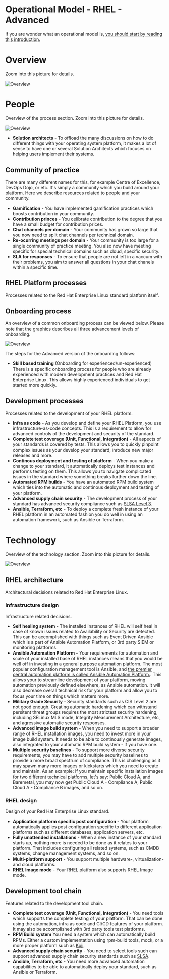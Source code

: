 # Operational Model - RHEL - Advanced
If you are wonder what an operational model is, [you should start by reading this introduction](intro.md).

# Overview
Zoom into this picture for details.

![Overview](assets/rhel-operational-model.jpg)

# People
Overview of the process section. Zoom into this picture for details.

![Overview](assets/rhel-operational-model-people.jpg)

* **Solution architects** - To offload the many discussions on how to do different things with your operating system platform, it makes a lot of sense to have one or several Solution Architects which focuses on helping users implement their systems.  

## Community of practice
There are many different names for this, for example Centre of Excellence, DevOps Dojo, or etc. It's simply a community which you build around your platform. Here we describe resources related to people and your community.

* **Gamification** - You have implemented gamification practices which boosts contribution in your community.
* **Contribution princes** - You celibrate contribution to the degree that you have a small budget for contribution prices.
* **Chat channels per domain** - Your community has grown so large that you now need to split chat channels per technical domain.
* **Re-ocurring meetings per domain** - Your community is too large for a single community of practice meeting. You also now have meeting specific for special technical domains such as cloud, specific security.
* **SLA for responses** - To ensure that people are not left in a vaccum with their problems, you aim to answer all questions in your chat chanels within a specific time.

## RHEL Platform processes
Processes related to the Red Hat Enterprise Linux standard platform itself.

## Onboarding process
An overview of a common onboarding process can be viewed below. Please note that the graphics describes all three advancement levels of onboarding.

![Overview](assets/rhel-onboarding.jpg)

The steps for the Advanced version of the onboarding follows:

* **Skill based training** (Onboarding for experienced/un-experienced) There is a specific onboarding process for people who are already experienced with modern development practices and Red Hat Enterprise Linux. This allows highly experienced individuals to get started more quickly.

## Development processes
Processes related to the development of your RHEL platform.

* **Infra as code** - As you develop and define your RHEL Platform, you use infrastructure-as-code concepts. This is a requirement to allow for advanced controls of the development and security of the standard.
* **Complete test coverage (Unit, Functional, Integration)** - All aspects of your standards is covered by tests. This allows you to quickly pinpoint complex issues as your develop your standard, inroduce new major releases and more.
* **Continous deployment and testing of platform** - When you make a change to your standard, it automatically deploys test instances and performs testing on them. This allows you to navigate complicated issues in the standard where something breaks further down the line.
* **Automated RPM builds** - You have an automated RPM build system which ties into the automatic and continous deployment and testing of your platform.
* **Advanced supply chain security** - The development process of your standard has advanced security compliance such as [SLSA Level 3](https://slsa.dev/).
* **Ansible, Terraform, etc** - To deploy a complete fresh instance of your RHEL platform in an automated fashion you do well in using an automation framework, such as Ansible or Terraform.

# Technology
Overview of the technology section. Zoom into this picture for details.

![Overview](assets/rhel-operational-model-technology.jpg)

## RHEL architecture
Architectural decisions related to Red Hat Enterprise Linux.

### Infrastructure design
Infrastructure related decisions.

* **Self healing system** - The installed instances of RHEL will self heal in case of known issues related to Availability or Security are detected. This can be accomplished with things such as Event Driven Ansible which is a part of Ansible Automation Platform, or 3rd party SIEM or monitoring platforms.
* **Ansible Automation Platform** - Your requirements for automation and scale of your installed base of RHEL instances means that you would be well off in investing in a general purpose automation platform. The most popular configuration management tool is Ansible, and [the premier central automation platform is called Ansible Automation Platform.](https://www.redhat.com/en/technologies/management/ansible). This allows your to streamline development of your platform, moving automation previously defined elsewhere, as Ansible automation. It will also decrease overall technical risk for your platform and allow you to focus your time on things which matters more.
* **Military Grade Security** - Security standards such as CIS Level 2 are not good enough. Creating automatic hardening which can withstand persitent threat groups requires the most strictest security hardening, including SELinux MLS mode, Integrity Measurement Architecture, etc, and agressive automatic security responses.
* **Advanced image build system** - When you need to support a broader range of RHEL installation images, you need to invest more in your image build system. It needs to be able to continously generate images, also integrated to your automatic RPM build system - if you have one.
* **Multiple security baselines** - To support more diverse security requirements, you may have to add multiple security baselines to provide a more broad spectrum of compliance. This is challenging as it may spawn many more images or kickstarts which you need to create and maintain. As an example: If you maintain specific installation images for two different technical platforms, let's say: Public Cloud A, and Baremetal, you may now get Public Cloud A - Compliance A, Public Cloud A - Compliance B images, and so on.

### RHEL design
Design of your Red Hat Enterprise Linux standard.

* **Application platform specific post configuration** - Your platform automatically applies post configuration specific to different application platforms such as different databases, application servers, etc.
* **Fully unattended installations** - When a new instance of your standard starts up, nothing more is needed to be done as it relates to your platform. That includes configuring all related systems, such as CMDB systems, change management systems, and so on.
* **Multi-platform support** - You support multiple hardware-, virtualization- and cloud platforms.
* **RHEL Image mode** - Your RHEL platform also supports RHEL Image mode.

## Development tool chain
Features related to the development tool chain.

* **Complete test coverage (Unit, Functional, Integration)** - You need tools which supports the complete testing of your platform. That can be done using the automation, infra as code and CI/CD features of your platform. It may also be accomplished with 3rd party tools test platforms.
* **RPM Build system** You need a system which can automatically build RPMs. Either a custom implementation using rpm-build tools, mock, or a more proper platform such as [Koji](https://koji.build/).
* **Advanced supply chain security** - You need to select tools such can support advanced supply chain security standards such as [SLSA](https://slsa.dev).
* **Ansible, Terraform, etc** - You need more advanced automation capabilities to be able to automatically deploy your standard, such as Ansible or Terraform.
